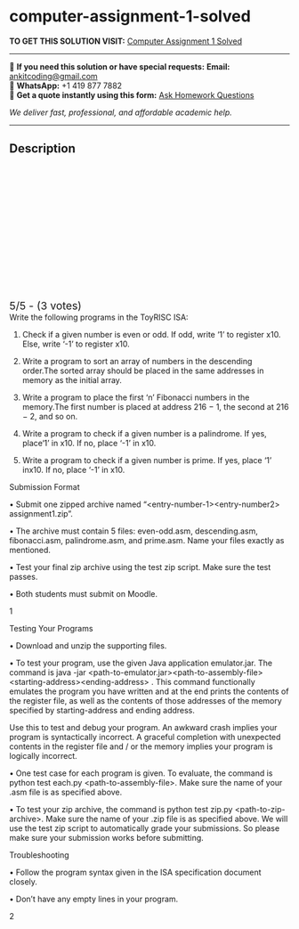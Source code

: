# computer-assignment-1-solved
**TO GET THIS SOLUTION VISIT:** [Computer Assignment 1 Solved](https://www.ankitcodinghub.com/product/computer-architecture-laboratory-solved-2/)


---

📩 **If you need this solution or have special requests:** **Email:** ankitcoding@gmail.com  
📱 **WhatsApp:** +1 419 877 7882  
📄 **Get a quote instantly using this form:** [Ask Homework Questions](https://www.ankitcodinghub.com/services/ask-homework-questions/)

*We deliver fast, professional, and affordable academic help.*

---

<h2>Description</h2>



<div class="kk-star-ratings kksr-auto kksr-align-center kksr-valign-top" data-payload="{&quot;align&quot;:&quot;center&quot;,&quot;id&quot;:&quot;117888&quot;,&quot;slug&quot;:&quot;default&quot;,&quot;valign&quot;:&quot;top&quot;,&quot;ignore&quot;:&quot;&quot;,&quot;reference&quot;:&quot;auto&quot;,&quot;class&quot;:&quot;&quot;,&quot;count&quot;:&quot;3&quot;,&quot;legendonly&quot;:&quot;&quot;,&quot;readonly&quot;:&quot;&quot;,&quot;score&quot;:&quot;5&quot;,&quot;starsonly&quot;:&quot;&quot;,&quot;best&quot;:&quot;5&quot;,&quot;gap&quot;:&quot;4&quot;,&quot;greet&quot;:&quot;Rate this product&quot;,&quot;legend&quot;:&quot;5\/5 - (3 votes)&quot;,&quot;size&quot;:&quot;24&quot;,&quot;title&quot;:&quot;Computer Assignment 1 Solved&quot;,&quot;width&quot;:&quot;138&quot;,&quot;_legend&quot;:&quot;{score}\/{best} - ({count} {votes})&quot;,&quot;font_factor&quot;:&quot;1.25&quot;}">

<div class="kksr-stars">

<div class="kksr-stars-inactive">
            <div class="kksr-star" data-star="1" style="padding-right: 4px">


<div class="kksr-icon" style="width: 24px; height: 24px;"></div>
        </div>
            <div class="kksr-star" data-star="2" style="padding-right: 4px">


<div class="kksr-icon" style="width: 24px; height: 24px;"></div>
        </div>
            <div class="kksr-star" data-star="3" style="padding-right: 4px">


<div class="kksr-icon" style="width: 24px; height: 24px;"></div>
        </div>
            <div class="kksr-star" data-star="4" style="padding-right: 4px">


<div class="kksr-icon" style="width: 24px; height: 24px;"></div>
        </div>
            <div class="kksr-star" data-star="5" style="padding-right: 4px">


<div class="kksr-icon" style="width: 24px; height: 24px;"></div>
        </div>
    </div>

<div class="kksr-stars-active" style="width: 138px;">
            <div class="kksr-star" style="padding-right: 4px">


<div class="kksr-icon" style="width: 24px; height: 24px;"></div>
        </div>
            <div class="kksr-star" style="padding-right: 4px">


<div class="kksr-icon" style="width: 24px; height: 24px;"></div>
        </div>
            <div class="kksr-star" style="padding-right: 4px">


<div class="kksr-icon" style="width: 24px; height: 24px;"></div>
        </div>
            <div class="kksr-star" style="padding-right: 4px">


<div class="kksr-icon" style="width: 24px; height: 24px;"></div>
        </div>
            <div class="kksr-star" style="padding-right: 4px">


<div class="kksr-icon" style="width: 24px; height: 24px;"></div>
        </div>
    </div>
</div>


<div class="kksr-legend" style="font-size: 19.2px;">
            5/5 - (3 votes)    </div>
    </div>
Write the following programs in the ToyRISC ISA:

1. Check if a given number is even or odd. If odd, write ‘1’ to register x10. Else, write ‘-1’ to register x10.

2. Write a program to sort an array of numbers in the descending order.The sorted array should be placed in the same addresses in memory as the initial array.

3. Write a program to place the first ‘n’ Fibonacci numbers in the memory.The first number is placed at address 216 − 1, the second at 216 − 2, and so on.

4. Write a program to check if a given number is a palindrome. If yes, place‘1’ in x10. If no, place ‘-1’ in x10.

5. Write a program to check if a given number is prime. If yes, place ‘1’ inx10. If no, place ‘-1’ in x10.

Submission Format

• Submit one zipped archive named “&lt;entry-number-1&gt;&lt;entry-number2&gt; assignment1.zip”.

• The archive must contain 5 files: even-odd.asm, descending.asm, fibonacci.asm, palindrome.asm, and prime.asm. Name your files exactly as mentioned.

• Test your final zip archive using the test zip script. Make sure the test passes.

• Both students must submit on Moodle.

1

Testing Your Programs

• Download and unzip the supporting files.

• To test your program, use the given Java application emulator.jar. The command is java -jar &lt;path-to-emulator.jar&gt;&lt;path-to-assembly-file&gt; &lt;starting-address&gt;&lt;ending-address&gt; . This command functionally emulates the program you have written and at the end prints the contents of the register file, as well as the contents of those addresses of the memory specified by starting-address and ending address.

Use this to test and debug your program. An awkward crash implies your program is syntactically incorrect. A graceful completion with unexpected contents in the register file and / or the memory implies your program is logically incorrect.

• One test case for each program is given. To evaluate, the command is python test each.py &lt;path-to-assembly-file&gt;. Make sure the name of your .asm file is as specified above.

• To test your zip archive, the command is python test zip.py &lt;path-to-zip-archive&gt;. Make sure the name of your .zip file is as specified above. We will use the test zip script to automatically grade your submissions. So please make sure your submission works before submitting.

Troubleshooting

• Follow the program syntax given in the ISA specification document closely.

• Don’t have any empty lines in your program.

2

